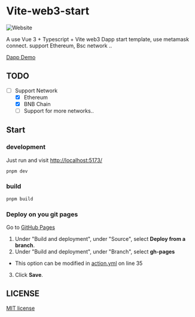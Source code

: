 # Vite-web3-start

![Website](https://img.shields.io/website?url=http%3A%2F%2Fdapp.soulfree.cn)

A use Vue 3 + Typescript + Vite web3 Dapp start template, use metamask connect. support Ethereum, Bsc network ..

[Dapp Demo](http://dapp.soulfree.cn)

## TODO

<!-- - [ ] wallet connect
  - [x] Metamask
  - [x] Coinbase Wallet
  - [x] TokenPocket
  - [ ] WalletConnect
  - [ ] more... -->
- [ ] Support Network
  - [x] Ethereum
  - [x] BNB Chain
  - [ ] Support for more networks..
<!-- - [ ] Transfer
  - [x] ui style
  - [ ] Transfer assets from bsc to eth, No commissions!! -->

## Start

### development

Just run and visit [http://localhost:5173/](http://localhost:5173/)

```bash
pnpm dev
```

### build

```bash
pnpm build
```

### Deploy on you git pages

Go to [GitHub Pages](https://github.com/AxyLm/vite-web3-start/settings/pages)

1. Under "Build and deployment", under "Source", select **Deploy from a branch**.
2. Under "Build and deployment", under "Branch", select **gh-pages**

- This option can be modified in [action.yml](./.github/workflows/action.yml#L35-L20) on line 35

3. Click **Save**.

## LICENSE

[MIT license](./LICENSE)

